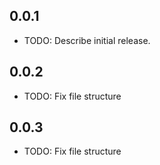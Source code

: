 ## 0.0.1

* TODO: Describe initial release.

## 0.0.2

* TODO: Fix file structure

## 0.0.3

* TODO: Fix file structure
